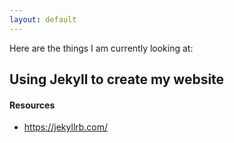 ```yaml
---
layout: default
---
```

Here are the things I am currently looking at:

## Using Jekyll to create my website
#### Resources
- https://jekyllrb.com/